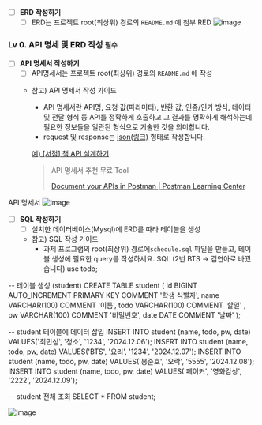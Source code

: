 - [ ]  **ERD 작성하기**
    - [ ]  ERD는 프로젝트 root(최상위) 경로의 `README.md` 에 첨부
RED
![image](https://github.com/user-attachments/assets/a09e95e9-bad3-410c-8fbc-825f6462ccaa)

### Lv 0. API 명세 및 ERD 작성   `필수`

- [ ]  **API 명세서 작성하기**
    - [ ]  API명세서는 프로젝트 root(최상위) 경로의 `README.md` 에 작성
    - 참고) API 명세서 작성 가이드
        - API 명세서란 API명, 요청 값(파라미터), 반환 값, 인증/인가 방식, 데이터 및 전달 형식 등 API를 정확하게 호출하고 그 결과를 명확하게 해석하는데 필요한 정보들을 일관된 형식으로 기술한 것을 의미합니다.
        - request 및 response는 [json(링크)](https://namu.wiki/w/JSON) 형태로 작성합니다.
        
        [예) [서점] 책 API 설계하기](https://www.notion.so/14d2dc3ef514817bafe6e3b9e0062e82?pvs=21)
        
        > API 명세서 추천 무료 Tool
        > 
        > 
        > [Document your APIs in Postman | Postman Learning Center](https://learning.postman.com/docs/publishing-your-api/api-documentation-overview/)
        >
API 명세서
![image](https://github.com/user-attachments/assets/be173314-a33f-43ca-a707-813d101083f6)

- [ ]  **SQL 작성하기**
    - [ ]  설치한 데이터베이스(Mysql)에 ERD를 따라 테이블을 생성
    - 참고) SQL 작성 가이드
        - 과제 프로그램의 root(최상위) 경로에`schedule.sql` 파일을 만들고, 테이블 생성에 필요한 query를 작성하세요.
SQL (2번 BTS -> 김연아로 바꿨습니다)
use todo;

-- 테이블 생성 (student)
CREATE TABLE student
(
    id BIGINT AUTO_INCREMENT PRIMARY KEY COMMENT '학생 식별자',
    name VARCHAR(100) COMMENT '이름',
    todo  VARCHAR(100) COMMENT '할일' ,
    pw  VARCHAR(100) COMMENT  '비밀번호',
    date DATE COMMENT '날짜'
);

-- student 테이블에 데이터 삽입
INSERT INTO student (name, todo, pw, date) VALUES('최민성', '청소', '1234', '2024.12.06');
INSERT INTO student (name, todo, pw, date) VALUES('BTS', '요리', '1234', '2024.12.07');
INSERT INTO student (name, todo, pw, date) VALUES('봉준호', '오락', '5555', '2024.12.08');
INSERT INTO student (name, todo, pw, date) VALUES('페이커', '영화감상', '2222', '2024.12.09');


-- student 전체 조회
SELECT * FROM student;

![image](https://github.com/user-attachments/assets/38821c07-3b4d-402f-9b49-5c8a3d7e2aef)
